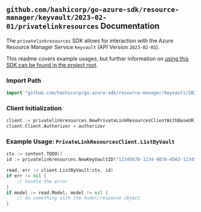 
## `github.com/hashicorp/go-azure-sdk/resource-manager/keyvault/2023-02-01/privatelinkresources` Documentation

The `privatelinkresources` SDK allows for interaction with the Azure Resource Manager Service `keyvault` (API Version `2023-02-01`).

This readme covers example usages, but further information on [using this SDK can be found in the project root](https://github.com/hashicorp/go-azure-sdk/tree/main/docs).

### Import Path

```go
import "github.com/hashicorp/go-azure-sdk/resource-manager/keyvault/2023-02-01/privatelinkresources"
```


### Client Initialization

```go
client := privatelinkresources.NewPrivateLinkResourcesClientWithBaseURI("https://management.azure.com")
client.Client.Authorizer = authorizer
```


### Example Usage: `PrivateLinkResourcesClient.ListByVault`

```go
ctx := context.TODO()
id := privatelinkresources.NewKeyVaultID("12345678-1234-9876-4563-123456789012", "example-resource-group", "vaultValue")

read, err := client.ListByVault(ctx, id)
if err != nil {
	// handle the error
}
if model := read.Model; model != nil {
	// do something with the model/response object
}
```
